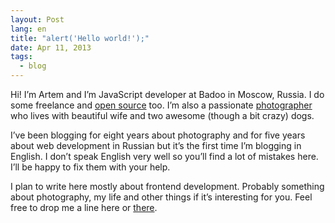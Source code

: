```yaml
---
layout: Post
lang: en
title: "alert('Hello world!');"
date: Apr 11, 2013
tags:
  - blog
---
```


Hi! I’m Artem and I’m JavaScript developer at Badoo in Moscow, Russia. I do some freelance and [open source](https://github.com/sapegin) too. I’m also a passionate [photographer](http://decisivemoment.ru/index_en.html) who lives with beautiful wife and two awesome (though a bit crazy) dogs.

I’ve been blogging for eight years about photography and for five years about web development in Russian but it’s the first time I’m blogging in English. I don’t speak English very well so you’ll find a lot of mistakes here. I’ll be happy to fix them with your help.

I plan to write here mostly about frontend development. Probably something about photography, my life and other things if it’s interesting for you. Feel free to drop me a line here or [there](http://sapegin.me/).

